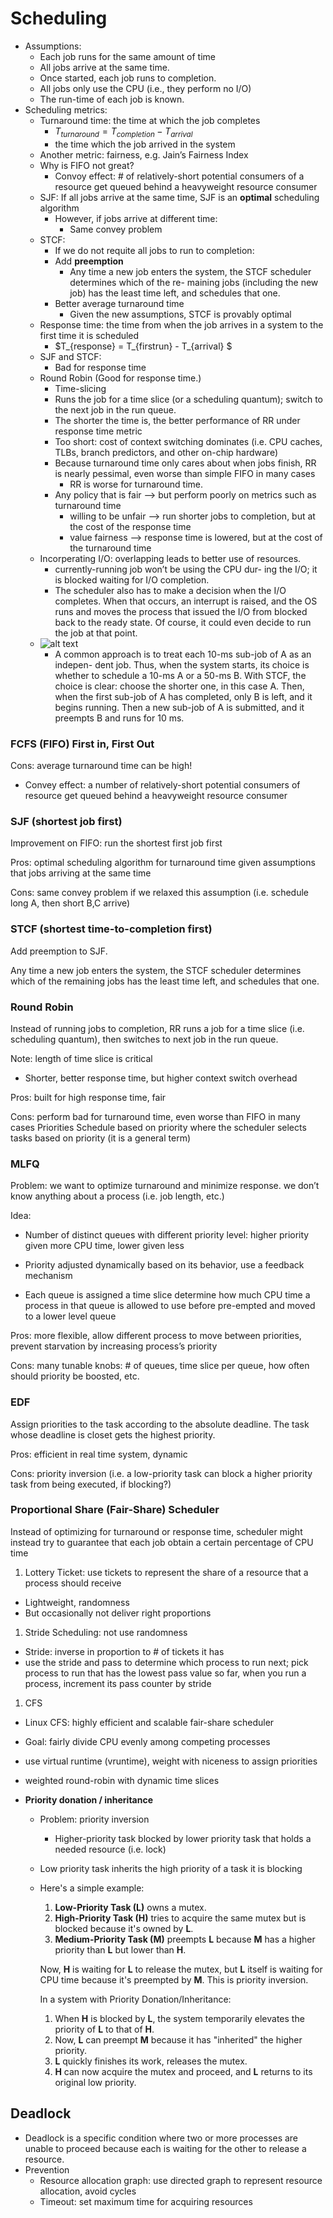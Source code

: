 # Scheduling

- Assumptions:
  - Each job runs for the same amount of time
  - All jobs arrive at the same time.
  - Once started, each job runs to completion.
  - All jobs only use the CPU (i.e., they perform no I/O)
  - The run-time of each job is known.
- Scheduling metrics:
  - Turnaround time: the time at which the job completes
    - $T_{turnaround} = T_{completion} - T_{arrival}$
    - the time which the job arrived in the system 
  - Another metric: fairness, e.g. Jain’s Fairness Index 
  - Why is FIFO not great?
    - Convoy effect: # of relatively-short potential consumers of a resource get queued behind a heavyweight resource consumer 
  - SJF: If all jobs arrive at the same time, SJF is an **optimal** scheduling algorithm
    - However, if jobs arrive at different time:
      - Same convey problem
  - STCF: 
    - If we do not requite all jobs to run to completion:
    - Add **preemption** 
      - Any time a new job enters the system, the STCF scheduler determines which of the re- maining jobs (including the new job) has the least time left, and schedules that one. 
    - Better average turnaround time 
      - Given the new assumptions, STCF is provably optimal 
  - Response time: the time from when the job arrives in a system to the first time it is scheduled 
    - $T_{response} = T_{firstrun} - T_{arrival} $
  - SJF and STCF:
    - Bad for response time
  - Round Robin (Good for response time.)
    - Time-slicing
    - Runs the job for a time slice (or a scheduling quantum); switch to the next job in the run queue.
    - The shorter the time is, the better performance of RR under response time metric
    - Too short: cost of context switching dominates (i.e. CPU caches, TLBs, branch predictors, and other on-chip hardware)
    - Because turnaround time only cares about when jobs finish, RR is nearly pessimal, even worse than simple FIFO in many cases 
      - RR is worse for turnaround time. 
    - Any policy that is fair —> but perform poorly on metrics such as turnaround time
        - willing to be unfair —> run shorter jobs to completion, but at the cost of the response time
        - value fairness —> response time is lowered, but at the cost of the turnaround time
  - Incorperating I/O: overlapping leads to better use of resources. 
    - currently-running job won’t be using the CPU dur- ing the I/O; it is blocked waiting for I/O completion. 
    - The scheduler also has to make a decision when the I/O completes. When that occurs, an interrupt is raised, and the OS runs and moves the process that issued the I/O from blocked back to the ready state. Of course, it could even decide to run the job at that point. 
  - ![alt text](job_scheduling.png)
    - A common approach is to treat each 10-ms sub-job of A as an indepen- dent job. Thus, when the system starts, its choice is whether to schedule a 10-ms A or a 50-ms B. With STCF, the choice is clear: choose the shorter one, in this case A. Then, when the first sub-job of A has completed, only B is left, and it begins running. Then a new sub-job of A is submitted, and it preempts B and runs for 10 ms.
  

### FCFS (FIFO) 	First in, First Out 

Cons: average turnaround time can be high! 

- Convey effect: a number of relatively-short potential consumers of resource get queued behind a heavyweight resource consumer 
### SJF (shortest job first) 	
Improvement on FIFO: run the shortest first job first 

Pros: optimal scheduling algorithm for turnaround time given assumptions that jobs arriving at the same time 

Cons: same convey problem if we relaxed this assumption (i.e. schedule long A, then short B,C arrive) 
### STCF (shortest time-to-completion first) 	
Add preemption to SJF. 

Any time a new job enters the system, the STCF scheduler determines which of the remaining jobs has the least time left, and schedules that one. 
### Round Robin	
Instead of running jobs to completion, RR runs a job for a time slice (i.e. scheduling quantum), then switches to next job in the run queue. 

Note: length of time slice is critical
- Shorter, better response time, but higher context switch overhead 

Pros: built for high response time, fair 

Cons: perform bad for turnaround time, even worse than FIFO in many cases 
Priorities 	Schedule based on priority where the scheduler selects tasks based on priority (it is a general term) 
### MLFQ
Problem: we want to optimize turnaround and minimize response. we don’t know anything about a process (i.e. job length, etc.) 

Idea: 
- Number of distinct queues with different priority level: higher priority given more CPU time, lower given less 
 
- Priority adjusted dynamically based on its behavior, use a feedback mechanism 

- Each queue is assigned a time slice determine how much CPU time a process in that queue is allowed to use before pre-empted and moved to a lower level queue  

Pros: more flexible, allow different process to move between priorities, prevent starvation by increasing process’s priority

Cons: many tunable knobs: # of queues, time slice per queue, how often should priority be boosted, etc. 
### EDF	
Assign priorities to the task according to the absolute deadline. The task whose deadline is closet gets the highest priority. 

Pros: efficient in real time system, dynamic 

Cons: priority inversion (i.e. a low-priority task can block a higher priority task from being executed, if blocking?) 
### Proportional Share (Fair-Share) Scheduler 
Instead of optimizing for turnaround or response time, scheduler might instead try to guarantee that each job obtain a certain percentage of CPU time 

1. Lottery Ticket: use tickets to represent the share of a resource that a process should receive 
- Lightweight, randomness 
- But occasionally not deliver right proportions 

1. Stride Scheduling: not use randomness 
- Stride: inverse in proportion to # of tickets it has 
- use the stride and pass to determine which process to run next; pick process to run that has the lowest pass value so far, when you run a process, increment its pass counter by stride 

1. CFS 
- Linux CFS: highly efficient and scalable fair-share scheduler 
- Goal: fairly divide CPU evenly among competing processes 
- use virtual runtime (vruntime), weight with niceness to assign priorities 
- weighted round-robin with dynamic time slices 


- **Priority donation / inheritance**
    - Problem: priority inversion
        - Higher-priority task blocked by lower priority task that holds a needed resource (i.e. lock)
    - Low priority task inherits the high priority of a task it is blocking
    - Here's a simple example:
        1. **Low-Priority Task (L)** owns a mutex.
        2. **High-Priority Task (H)** tries to acquire the same mutex but is blocked because it's owned by **L**.
        3. **Medium-Priority Task (M)** preempts **L** because **M** has a higher priority than **L** but lower than **H**.
        
        Now, **H** is waiting for **L** to release the mutex, but **L** itself is waiting for CPU time because it's preempted by **M**. This is priority inversion.
        
        In a system with Priority Donation/Inheritance:
        
        1. When **H** is blocked by **L**, the system temporarily elevates the priority of **L** to that of **H**.
        2. Now, **L** can preempt **M** because it has "inherited" the higher priority.
        3. **L** quickly finishes its work, releases the mutex.
        4. **H** can now acquire the mutex and proceed, and **L** returns to its original low priority.


## Deadlock

- Deadlock is a specific condition where two or more processes are unable to proceed because each is waiting for the other to release a resource.
- Prevention
    - Resource allocation graph: use directed graph to represent resource allocation, avoid cycles
    - Timeout: set maximum time for acquiring resources